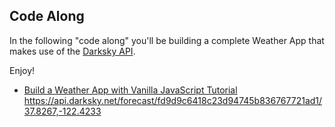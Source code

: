 ## Code Along

In the following "code along" you'll be building a complete Weather App that makes use of the [Darksky API](https://darksky.net).

Enjoy!

- [Build a Weather App with Vanilla JavaScript Tutorial](https://www.youtube.com/watch?v=wPElVpR1rwA)
https://api.darksky.net/forecast/fd9d9c6418c23d94745b836767721ad1/37.8267,-122.4233

